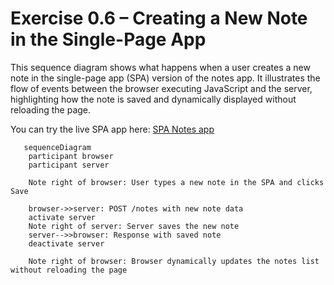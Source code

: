 # Exercise 0.6 – Creating a New Note in the Single-Page App

This sequence diagram shows what happens when a user creates a new note in the single-page app (SPA) version of the notes app. It illustrates the flow of events between the browser executing JavaScript and the server, highlighting how the note is saved and dynamically displayed without reloading the page.

You can try the live SPA app here: [SPA Notes app](https://studies.cs.helsinki.fi/exampleapp/spa)
```mermaid
   sequenceDiagram
    participant browser
    participant server

    Note right of browser: User types a new note in the SPA and clicks Save

    browser->>server: POST /notes with new note data
    activate server
    Note right of server: Server saves the new note
    server-->>browser: Response with saved note
    deactivate server

    Note right of browser: Browser dynamically updates the notes list without reloading the page
